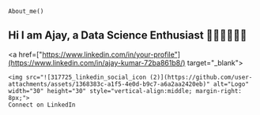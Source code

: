 `About_me()`

## Hi I am Ajay, a Data Science Enthusiast 👨🏻‍💻👨🏻‍💻

<a href=["https://www.linkedin.com/in/your-profile"](https://www.linkedin.com/in/ajay-kumar-72ba861b8/) target="_blank">

    <img src="![317725_linkedin_social_icon (2)](https://github.com/user-attachments/assets/1368383c-a1f5-4e0d-b9c7-a6a2aa2420eb)" alt="Logo" width="30" height="30" style="vertical-align:middle; margin-right: 8px;">
    Connect on LinkedIn
</a>

<!--
**ajstyle007** 

